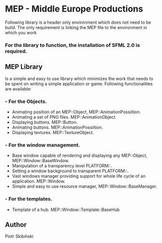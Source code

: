 # MEP -  Middle Europe Productions

Following library is a header only environment which does not need to be build.
The only requirement is linking the MEP file to the environment in which you work
### For the library to function, the installation of SFML 2.0 is required.

## MEP Library

Is a simple and easy to use library which minimizes the work that needs to be spent on writing a simple application or game. 
Following functionalities are available:

### - For the Objects.
 
- Animating position of an MEP::Object, MEP::AnimationPossiition.
- Animating a set of PNG files. MEP::AnimationObject.
- Displaying buttons. MEP::Button.
- Animating buttons. MEP::AnimationPossiition.
- Displaying textures. MEP::TextureObject.

### - For the window management.

- Base window capable of rendering and displaying any MEP::Object,  MEP::Window::BaseWindow.
- Manipulation of a transparency level PLATFORM::.
- Setting a window background to transparent PLATFORM::.
- Vast windows manager providing support for whole life cycle of an application. MEP::Window.
- Simple and easy to use resource manager, MEP::Window::BaseManager.

### - For the templates.
- Template of a hub. MEP::Window::Template::BaseHub
  
## Author

Piotr Skibiński

